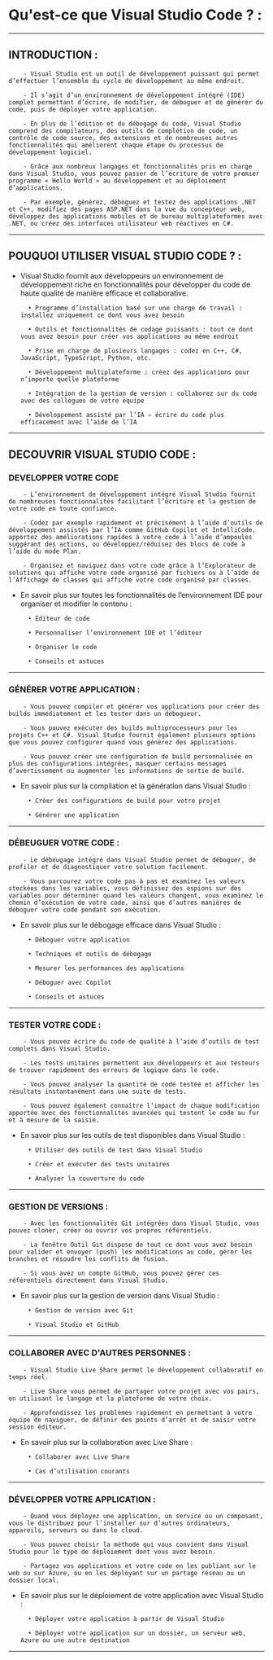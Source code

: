 # **Qu'est-ce que Visual Studio Code ? :**
---

## **INTRODUCTION :**


        - Visual Studio est un outil de développement puissant qui permet d’effectuer l’ensemble du cycle de développement au même endroit. 

        - Il s’agit d’un environnement de développement intégré (IDE) complet permettant d’écrire, de modifier, de déboguer et de générer du code, puis de déployer votre application. 

        - En plus de l’édition et du débogage du code, Visual Studio comprend des compilateurs, des outils de complétion de code, un contrôle de code source, des extensions et de nombreuses autres fonctionnalités qui améliorent chaque étape du processus de développement logiciel.

        - Grâce aux nombreux langages et fonctionnalités pris en charge dans Visual Studio, vous pouvez passer de l’écriture de votre premier programme « Hello World » au développement et au déploiement d’applications. 

        - Par exemple, générez, déboguez et testez des applications .NET et C++, modifiez des pages ASP.NET dans la vue du concepteur web, développez des applications mobiles et de bureau multiplateformes avec .NET, ou créez des interfaces utilisateur web réactives en C#.
---

## **POUQUOI UTILISER VISUAL STUDIO CODE ? :**


* Visual Studio fournit aux développeurs un environnement de développement riche en fonctionnalités pour développer du code de haute qualité de manière efficace et collaborative.


        • Programme d’installation basé sur une charge de travail : installez uniquement ce dont vous avez besoin

        • Outils et fonctionnalités de codage puissants : tout ce dont vous avez besoin pour créer vos applications au même endroit

        • Prise en charge de plusieurs langages : codez en C++, C#, JavaScript, TypeScript, Python, etc.

        • Développement multiplateforme : créez des applications pour n’importe quelle plateforme

        • Intégration de la gestion de version : collaborez sur du code avec des collègues de votre équipe

        • Développement assisté par l’IA – écrire du code plus efficacement avec l’aide de l’IA
---

## **DECOUVRIR VISUAL STUDIO CODE :**

### **DEVELOPPER VOTRE CODE**

        - L’environnement de développement intégré Visual Studio fournit de nombreuses fonctionnalités facilitant l’écriture et la gestion de votre code en toute confiance. 

        - Codez par exemple rapidement et précisément à l’aide d’outils de développement assistés par l’IA comme GitHub Copilot et IntelliCode, apportez des améliorations rapides à votre code à l’aide d’ampoules suggérant des actions, ou développez/réduisez des blocs de code à l’aide du mode Plan. 

        - Organisez et naviguez dans votre code grâce à l’Explorateur de solutions qui affiche votre code organisé par fichiers ou à l’aide de l’Affichage de classes qui affiche votre code organisé par classes.


* En savoir plus sur toutes les fonctionnalités de l’environnement IDE pour organiser et modifier le contenu :

    
        • Éditeur de code

        • Personnaliser l’environnement IDE et l’éditeur

        • Organiser le code

        • Conseils et astuces
---

### **GÉNÉRER VOTRE APPLICATION :**

        - Vous pouvez compiler et générer vos applications pour créer des builds immédiatement et les tester dans un débogueur.

        - Vous pouvez exécuter des builds multiprocesseurs pour les projets C++ et C#. Visual Studio fournit également plusieurs options que vous pouvez configurer quand vous générez des applications. 

        - Vous pouvez créer une configuration de build personnalisée en plus des configurations intégrées, masquer certains messages d’avertissement ou augmenter les informations de sortie de build.


* En savoir plus sur la compilation et la génération dans Visual Studio :


        • Créer des configurations de build pour votre projet

        • Générer une application
---

### **DÉBEUGUER VOTRE CODE :**

        - Le débeugage intégré dans Visual Studio permet de déboguer, de profiler et de diagnostiquer votre solution facilement. 

        - Vous parcourez votre code pas à pas et examinez les valeurs stockées dans les variables, vous définissez des espions sur des variables pour déterminer quand les valeurs changent, vous examinez le chemin d’exécution de votre code, ainsi que d’autres manières de déboguer votre code pendant son exécution.


* En savoir plus sur le débogage efficace dans Visual Studio :


        • Déboguer votre application

        • Techniques et outils de débogage

        • Mesurer les performances des applications

        • Déboguer avec Copilot

        • Conseils et astuces
---

### **TESTER VOTRE CODE :**

        - Vous pouvez écrire du code de qualité à l’aide d’outils de test complets dans Visual Studio.

        - Les tests unitaires permettent aux développeurs et aux testeurs de trouver rapidement des erreurs de logique dans le code. 

        - Vous pouvez analyser la quantité de code testée et afficher les résultats instantanément dans une suite de tests. 

        - Vous pouvez également connaître l’impact de chaque modification apportée avec des fonctionnalités avancées qui testent le code au fur et à mesure de la saisie.


* En savoir plus sur les outils de test disponibles dans Visual Studio :


        • Utiliser des outils de test dans Visual Studio

        • Créer et exécuter des tests unitaires 

        • Analyser la couverture du code
---

### **GESTION DE VERSIONS :**

        - Avec les fonctionnalités Git intégrées dans Visual Studio, vous pouvez cloner, créer ou ouvrir vos propres référentiels. 

        - La fenêtre Outil Git dispose de tout ce dont vous avez besoin pour valider et envoyer (push) les modifications au code, gérer les branches et résoudre les conflits de fusion. 

        - Si vous avez un compte GitHub, vous pouvez gérer ces référentiels directement dans Visual Studio.


* En savoir plus sur la gestion de version dans Visual Studio :


        • Gestion de version avec Git

        • Visual Studio et GitHub
---

### **COLLABORER AVEC D'AUTRES PERSONNES :**

        - Visual Studio Live Share permet le développement collaboratif en temps réel. 

        - Live Share vous permet de partager votre projet avec vos pairs, en utilisant le langage et la plateforme de votre choix. 

        - Approfondissez les problèmes rapidement en permettant à votre équipe de naviguer, de définir des points d’arrêt et de saisir votre session éditeur.


* En savoir plus sur la collaboration avec Live Share :


        • Collaborer avec Live Share

        • Cas d’utilisation courants
---

### **DÉVELOPPER VOTRE APPLICATION :**

        - Quand vous déployez une application, un service ou un composant, vous le distribuez pour l’installer sur d’autres ordinateurs, appareils, serveurs ou dans le cloud. 

        - Vous pouvez choisir la méthode qui vous convient dans Visual Studio pour le type de déploiement dont vous avez besoin. 

        - Partagez vos applications et votre code en les publiant sur le web ou sur Azure, ou en les déployant sur un partage réseau ou un dossier local.


* En savoir plus sur le déploiement de votre application avec Visual Studio :


        • Déployer votre application à partir de Visual Studio 

        • Déployer votre application sur un dossier, un serveur web, Azure ou une autre destination
---
